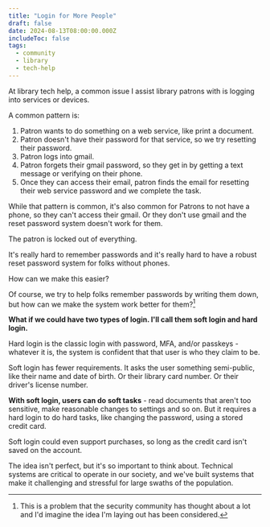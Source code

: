 ```yaml
---
title: "Login for More People"
draft: false
date: 2024-08-13T08:00:00.000Z
includeToc: false
tags:
  - community
  - library
  - tech-help
---
```


At library tech help, a common issue I assist library patrons with is logging into services or devices.

A common pattern is:

1. Patron wants to do something on a web service, like print a document.
2. Patron doesn't have their password for that service, so we try resetting their password.
3. Patron logs into gmail.
4. Patron forgets their gmail password, so they get in by getting a text message or verifying on their phone.
5. Once they can access their email, patron finds the email for resetting their web service password and we complete the task.

While that pattern is common, it's also common for Patrons to not have a phone, so they can't access their gmail.
Or they don't use gmail and the reset password system doesn't work for them.

The patron is locked out of everything.

It's really hard to remember passwords and it's really hard to have a robust reset password system for folks without phones.

How can we make this easier?

Of course, we try to help folks remember passwords by writing them down, but how can we make the system work better for them?[^1]

**What if we could have two types of login. I'll call them soft login and hard login.**

Hard login is the classic login with password, MFA, and/or passkeys - whatever it is, the system is confident that that user is who they claim to be.

Soft login has fewer requirements. It asks the user something semi-public, like their name and date of birth. Or their library card number. Or their driver's license number.

**With soft login, users can do soft tasks** - read documents that aren't too sensitive, make reasonable changes to settings and so on. But it requires a hard login to do hard tasks, like changing the password, using a stored credit card.

Soft login could even support purchases, so long as the credit card isn't saved on the account.

The idea isn't perfect, but it's so important to think about. Technical systems are critical to operate in our society, and we've built systems that make it challenging and stressful for large swaths of the population.

[^1]: This is a problem that the security community has thought about a lot and I'd imagine the idea I'm laying out has been considered.
